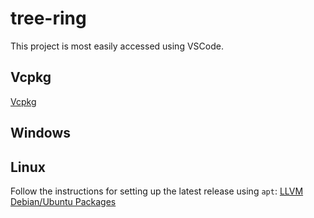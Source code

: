 tree-ring
=========

This project is most easily accessed using VSCode.

Vcpkg
-----

[Vcpkg](https://github.com/microsoft/vcpkg)

Windows
-------

Linux
-----

Follow the instructions for setting up the latest release using `apt`:
[LLVM Debian/Ubuntu Packages](https://apt.llvm.org/)